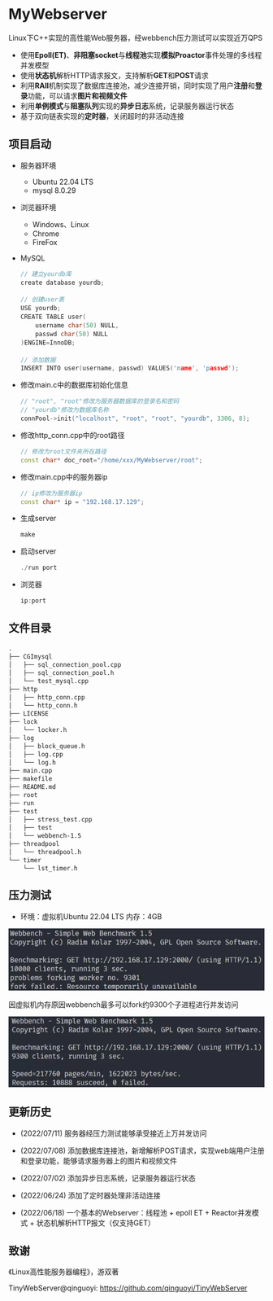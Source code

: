 # MyWebserver
Linux下C++实现的高性能Web服务器，经webbench压力测试可以实现近万QPS

* 使用**Epoll(ET)**、**非阻塞socket**与**线程池**实现**模拟Proactor**事件处理的多线程并发模型
* 使用**状态机**解析HTTP请求报文，支持解析**GET**和**POST**请求
* 利用**RAII**机制实现了数据库连接池，减少连接开销，同时实现了用户**注册**和**登录**功能，可以请求**图片和视频文件**
* 利用**单例模式**与**阻塞队列**实现的**异步日志**系统，记录服务器运行状态
* 基于双向链表实现的**定时器**，关闭超时的非活动连接

## 项目启动
* 服务器环境
    * Ubuntu 22.04 LTS
    * mysql 8.0.29

* 浏览器环境
    * Windows、Linux
    * Chrome
    * FireFox

* MySQL

    ```C++
    // 建立yourdb库
    create database yourdb;

    // 创建user表
    USE yourdb;
    CREATE TABLE user(
        username char(50) NULL,
        passwd char(50) NULL
    )ENGINE=InnoDB;

    // 添加数据
    INSERT INTO user(username, passwd) VALUES('name', 'passwd');
    ```

* 修改main.c中的数据库初始化信息

    ```C++
    // "root", "root"修改为服务器数据库的登录名和密码
    // "yourdb"修改为数据库名称
    connPool->init("localhost", "root", "root", "yourdb", 3306, 8);
    ```

* 修改http_conn.cpp中的root路径

    ```C++
	// 修改为root文件夹所在路径
    const char* doc_root="/home/xxx/MyWebserver/root";
    ```

* 修改main.cpp中的服务器ip

    ```C++
	// ip修改为服务器ip
    const char* ip = "192.168.17.129";
    ```

* 生成server

    ```C++
    make 
    ```

* 启动server

    ```C++
    ./run port
    ```

* 浏览器
    ```C++
    ip:port
    ```


## 文件目录
```
.
├── CGImysql
│   ├── sql_connection_pool.cpp
│   ├── sql_connection_pool.h
│   └── test_mysql.cpp
├── http
│   ├── http_conn.cpp
│   └── http_conn.h
├── LICENSE
├── lock
│   └── locker.h
├── log
│   ├── block_queue.h
│   ├── log.cpp
│   └── log.h
├── main.cpp
├── makefile
├── README.md
├── root
├── run
├── test
│   ├── stress_test.cpp
│   ├── test
│   └── webbench-1.5
├── threadpool
│   └── threadpool.h
└── timer
    └── lst_timer.h
```

## 压力测试
* 环境：虚拟机Ubuntu 22.04 LTS 内存：4GB

![](./root/test2.jpg)

因虚拟机内存原因webbench最多可以fork约9300个子进程进行并发访问

![](./root/test1.jpg)

## 更新历史
* (2022/07/11) 服务器经压力测试能够承受接近上万并发访问

* (2022/07/08) 添加数据库连接池，新增解析POST请求，实现web端用户注册和登录功能，能够请求服务器上的图片和视频文件

* (2022/07/02) 添加异步日志系统，记录服务器运行状态

* (2022/06/24) 添加了定时器处理非活动连接

* (2022/06/18) 一个基本的Webserver：线程池 + epoll ET + Reactor并发模式 + 状态机解析HTTP报文（仅支持GET）

## 致谢
《Linux高性能服务器编程》，游双著

TinyWebServer@qinguoyi: https://github.com/qinguoyi/TinyWebServer